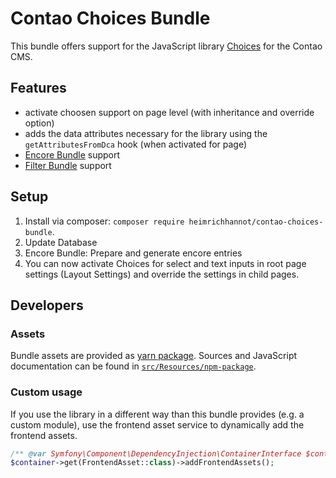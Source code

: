 # Contao Choices Bundle

This bundle offers support for the JavaScript library [Choices](https://github.com/jshjohnson/Choices) for the Contao CMS.

## Features

- activate choosen support on page level (with inheritance and override option)
- adds the data attributes necessary for the library using the `getAttributesFromDca` hook (when activated for page)
- [Encore Bundle](https://github.com/heimrichhannot/contao-encore-bundle) support
- [Filter Bundle](https://github.com/heimrichhannot/contao-filter-bundle) support


## Setup

1. Install via composer: `composer require heimrichhannot/contao-choices-bundle`.
1. Update Database
1. Encore Bundle: Prepare and generate encore entries
1. You can now activate Choices for select and text inputs in root page settings (Layout Settings) and override the settings in child pages.

## Developers

### Assets

Bundle assets are provided as [yarn package](https://yarn.pm/@hundh/contao-choices-bundle). Sources and JavaScript documentation can be found in [`src/Resources/npm-package`](https://github.com/heimrichhannot/contao-choices-bundle/tree/master/src/Resources/npm-package).

### Custom usage
If you use the library in a different way than this bundle provides (e.g. a custom module), use the frontend asset service to dynamically add the frontend assets. 

```php
/** @var Symfony\Component\DependencyInjection\ContainerInterface $container **/
$container->get(FrontendAsset::class)->addFrontendAssets();
```


